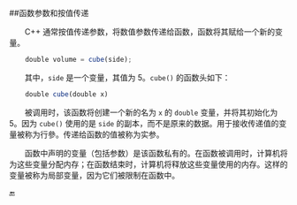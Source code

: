 ##函数参数和按值传递

&emsp;&emsp;C++ 通常按值传递参数，将数值参数传递给函数，函数将其赋给一个新的变量。

```javascript
    double volume = cube(side);
```

&emsp;&emsp;其中，`side` 是一个变量，其值为 5。`cube()` 的函数头如下：

```javascript
    double cube(double x)
```

&emsp;&emsp;被调用时，该函数将创建一个新的名为 `x` 的 `double` 变量，并将其初始化为 5。因为 `cube()` 使用的是 `side` 的副本，而不是原来的数据。用于接收传递值的变量被称为行參。传递给函数的值被称为实参。

&emsp;&emsp;函数中声明的变量（包括参数）是该函数私有的。在函数被调用时，计算机将为这些变量分配内存；在函数结束时，计算机将释放这些变量使用的内存。这样的变量被称为局部变量，因为它们被限制在函数中。

🔚